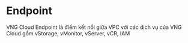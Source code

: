 # Endpoint

VNG Cloud Endpoint là điểm kết nối giữa VPC với các dịch vụ của VNG Cloud gồm vStorage, vMonitor, vServer, vCR, IAM
